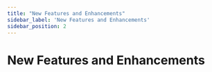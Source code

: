 ```yaml
---
title: "New Features and Enhancements"
sidebar_label: 'New Features and Enhancements'
sidebar_position: 2
---
```

# New Features and Enhancements